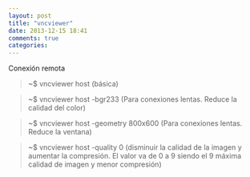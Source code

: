 ```yaml
---
layout: post
title: "vncviewer"
date: 2013-12-15 18:41
comments: true
categories: 
---
```

Conexión remota

>~$ vncviewer host  (básica)

>~$ vncviewer host -bgr233 (Para conexiones lentas. Reduce la calidad del color)

>~$ vncviewer host -geometry 800x600 (Para conexiones lentas. Reduce la ventana)

>~$ vncviewer host -quality 0 (disminuir la calidad de la imagen y aumentar la compresión. El valor va de 0 a 9 siendo el 9 máxima calidad de imagen y menor compresión)


